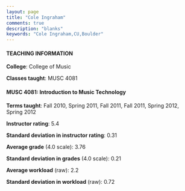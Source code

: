 ```yaml
---
layout: page
title: "Cole Ingraham" 
comments: true
description: "blanks"
keywords: "Cole Ingraham,CU,Boulder"
---
```

<head>
<script src="https://ajax.googleapis.com/ajax/libs/jquery/2.1.3/jquery.min.js"></script>
<script src="https://dl.dropboxusercontent.com/s/pc42nxpaw1ea4o9/highcharts.js?dl=0"></script>
<!-- <script src="../assets/js/highcharts.js"></script> -->
<style type="text/css">@font-face {
	font-family: "Bebas Neue";
	src: url(https://www.filehosting.org/file/details/544349/BebasNeue Regular.otf) format("opentype");
	}
	h1.Bebas { 
		font-family: "Bebas Neue", Verdana, Tahoma;
	}
</style>
</head>
	   
#### TEACHING INFORMATION

**College**: College of Music

**Classes taught**: MUSC 4081

#### MUSC 4081: Introduction to Music Technology

**Terms taught**: Fall 2010, Spring 2011, Fall 2011, Fall 2011, Spring 2012, Spring 2012

**Instructor rating**: 5.4

**Standard deviation in instructor rating**: 0.31

**Average grade** (4.0 scale): 3.76

**Standard deviation in grades** (4.0 scale): 0.21

**Average workload** (raw): 2.2

**Standard deviation in workload** (raw): 0.72

